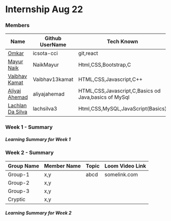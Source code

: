 # Internship Aug 22



### Members

| Name      | Github UserName |Tech Known| College Name |
|-----------|-----------------|----------|----------|
| [Omkar](/teams/members/omkar.md) | icsota-cci      |git,react| DBCC |
| [Mayur Naik](/teams/members/Mayur.md) | NaikMayur                |Html,CSS,Bootstrap,C        |SRIEIT       |
|[Vaibhav Kamat](/teams/members/Vaibhav.md)| Vaibhav13kamat|HTML,CSS,Javascript,C++ |SRIEIT|
|[Aliyaj Ahemad](https://github.com/AliyajAhemad/About-#readme)| aliyajahemad|HTML,CSS,Javascript,C,Basics od Java,basics of MySql|SRIEIT|
|[Lachlan Da Silva](/teams/members/lachlan.md)| lachsilva3 | Html,CSS,MySQL,JavaScript(Basics) | SRIEIT |


### Week 1 - Summary 

##### Learning Summary for Week 1


### Week 2 - Summary 

| Group Name | Member Name | Topic  | Loom Video Link |
|------------|-------------|--------|-----------------|
| Group-1    | x,y         | abcd   | somelink.com    |
| Group-2    | x,y         |        |                 |
| Group-3    | x,y         |        |                 |
| Cryptic    | x,y         |        |                 |


##### Learning Summary for Week 2 